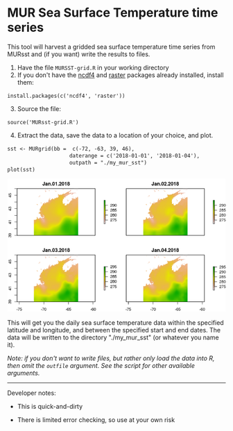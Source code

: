 # MUR Sea Surface Temperature time series

This tool will harvest a gridded sea surface temperature time series from MURsst 
and (if you want) write the results to files.

1) Have the file `MURSST-grid.R` in your working directory
2) If you don't have the [ncdf4](https://CRAN.R-project.org/package=ncdf4) and [raster](https://CRAN.R-project.org/package=raster) packages already installed, install them:

```
install.packages(c('ncdf4', 'raster'))
```

3) Source the file:

```
source('MURsst-grid.R')
```

4) Extract the data, save the data to a location of your choice, and plot.

```
sst <- MURgrid(bb =  c(-72, -63, 39, 46),
                    daterange = c('2018-01-01', '2018-01-04'),
                    outpath = "./my_mur_sst")
plot(sst)
```
![](MURSST-grid.png)

This will get you the daily sea surface temperature data within the specified latitude and longitude, and between the specified start and end dates. 
The data will be written to the directory "./my_mur_sst" (or whatever you name it).

*Note: if you don't want to write files, but rather only load the data into R, then omit the `outfile` argument.  See the script for other available arguments.*

---

Developer notes:

 - This is quick-and-dirty
 
 - There is limited error checking, so use at your own risk
